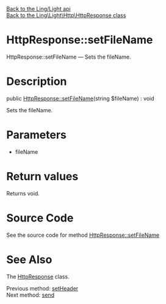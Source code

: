 [Back to the Ling/Light api](https://github.com/lingtalfi/Light/blob/master/doc/api/Ling/Light.md)<br>
[Back to the Ling\Light\Http\HttpResponse class](https://github.com/lingtalfi/Light/blob/master/doc/api/Ling/Light/Http/HttpResponse.md)


HttpResponse::setFileName
================



HttpResponse::setFileName — Sets the fileName.




Description
================


public [HttpResponse::setFileName](https://github.com/lingtalfi/Light/blob/master/doc/api/Ling/Light/Http/HttpResponse/setFileName.md)(string $fileName) : void




Sets the fileName.




Parameters
================


- fileName

    


Return values
================

Returns void.








Source Code
===========
See the source code for method [HttpResponse::setFileName](https://github.com/lingtalfi/Light/blob/master/Http/HttpResponse.php#L187-L190)


See Also
================

The [HttpResponse](https://github.com/lingtalfi/Light/blob/master/doc/api/Ling/Light/Http/HttpResponse.md) class.

Previous method: [setHeader](https://github.com/lingtalfi/Light/blob/master/doc/api/Ling/Light/Http/HttpResponse/setHeader.md)<br>Next method: [send](https://github.com/lingtalfi/Light/blob/master/doc/api/Ling/Light/Http/HttpResponse/send.md)<br>

